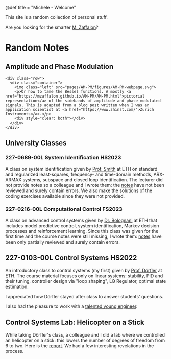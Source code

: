 @def title = "Michele - Welcome"

This site is a random collection of personal stuff.

Are you looking for the smarter [M. Zaffalon](https://people.idsia.ch/~zaffalon/)?

# Random Notes

## Amplitude and Phase Modulation

~~~
<div class="row">
  <div class="container">
    <img class="left" src="pages/AM-PM/figures/AM-PM-webpage.svg">
    <p>Or how to tame the Bessel functions. A mostly <a href="https://mzaffalon.github.io/AM-PM/AM-PM.html">pictorial representation</a> of the sidebands of amplitude and phase modulated signals. This is adapted from a blog post written when I was an application scientist at <a href="https://www.zhinst.com/">Zurich Instruments</a>.</p>
    <div style="clear: both"></div>
  </div>
</div>
~~~

## University Classes

### 227-0689-00L System Identification HS2023
A class on system identification given by [Prof. Smith](https://people.ee.ethz.ch/~rsmith/) at ETH on standard and regularized least-squares, frequency- and time-domain methods, ARX-ARMAX systems, subspace and closed loop identification. The lecturer did not provide notes so a colleague and I wrote them: the [notes](https://github.com/mzaffalon/smith-system-identification-notes/blob/main/notes/notes.pdf) have not been reviewed and surely contain errors. We also make the solutions of the coding exercises available since they were not provided.

### 227-0216-00L Computational Control FS2023
A class on advanced control systems given by [Dr. Bolognani](https://www.bsaver.io/) at ETH that includes model predictive control, system identification, Markov decision processes and reinforcement learning. Since this class was given for the first time and the course notes were still missing, I wrote them: [notes](https://github.com/mzaffalon/bolognani-computational-control-notes/blob/main/notes.pdf) have been only partially reviewed and surely contain errors.

## 227-0103-00L Control Systems HS2022
An introductory class to control systems (my first) given by [Prof. Dörfler](http://people.ee.ethz.ch/~floriand/) at ETH. The course material focuses only on linear systems: stability, PID and their tuning, controller design via "loop shaping", LQ Regulator, optimal state estimation.

I appreciated how Dörfler stayed after class to answer students' questions.

I also had the pleasure to work with a [talented young engineer](https://ikaftan.github.io/).


## Control Systems Lab: Helicopter on a Stick

While taking Dörfler's class, a colleague and I did a lab where we controlled an helicopter on a stick: this lowers the number of degrees of freedom from 6 to two. Here is the [report](https://gitlab.com/mzaffalon/IfA-lab_helikopter-II/-/blob/main/report/main.pdf). We had a few interesting revelations in the process.
